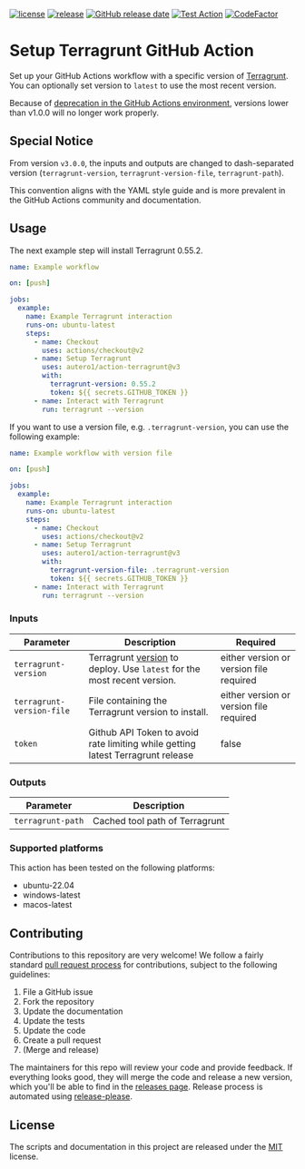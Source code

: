 [![license](https://img.shields.io/github/license/autero1/action-terragrunt)](https://github.com/autero1/action-terragrunt/blob/main/LICENSE)
[![release](https://img.shields.io/github/release/autero1/action-terragrunt.svg)](https://github.com/autero1/action-terragrunt/releases/latest)
[![GitHub release date](https://img.shields.io/github/release-date/autero1/action-terragrunt.svg)](https://github.com/autero1/action-terragrunt/releases)
[![Test Action](https://github.com/autero1/action-terragrunt/actions/workflows/test-action.yml/badge.svg?branch=main)](https://github.com/autero1/action-terragrunt/actions/workflows/test-action.yml)
[![CodeFactor](https://www.codefactor.io/repository/github/autero1/action-terragrunt/badge)](https://www.codefactor.io/repository/github/autero1/action-terragrunt)

# Setup Terragrunt GitHub Action

Set up your GitHub Actions workflow with a specific version of [Terragrunt](https://terragrunt.gruntwork.io/). You can optionally set version to `latest` to use the most recent version.

Because of [deprecation in the GitHub Actions environment](https://github.blog/changelog/2020-10-01-github-actions-deprecating-set-env-and-add-path-commands/), versions lower than v1.0.0 will no longer work properly.

## Special Notice

From version `v3.0.0`, the inputs and outputs are changed to dash-separated version (`terragrunt-version`, `terragrunt-version-file`, `terragrunt-path`).

This convention aligns with the YAML style guide and is more prevalent in the GitHub Actions community and documentation.

## Usage

The next example step will install Terragrunt 0.55.2.

```yaml
name: Example workflow

on: [push]

jobs:
  example:
    name: Example Terragrunt interaction
    runs-on: ubuntu-latest
    steps:
      - name: Checkout
        uses: actions/checkout@v2
      - name: Setup Terragrunt
        uses: autero1/action-terragrunt@v3
        with:
          terragrunt-version: 0.55.2
          token: ${{ secrets.GITHUB_TOKEN }}
      - name: Interact with Terragrunt
        run: terragrunt --version
```
If you want to use a version file, e.g. `.terragrunt-version`, you can use the following example:

```yaml
name: Example workflow with version file

on: [push]

jobs:
  example:
    name: Example Terragrunt interaction
    runs-on: ubuntu-latest
    steps:
      - name: Checkout
        uses: actions/checkout@v2
      - name: Setup Terragrunt
        uses: autero1/action-terragrunt@v3
        with:
          terragrunt-version-file: .terragrunt-version
          token: ${{ secrets.GITHUB_TOKEN }}
      - name: Interact with Terragrunt
        run: terragrunt --version

```

### Inputs

| Parameter                 | Description                                                                                                                    | Required                                |
|---------------------------|--------------------------------------------------------------------------------------------------------------------------------|-----------------------------------------|
| `terragrunt-version`      | Terragrunt [version](https://github.com/gruntwork-io/terragrunt/releases) to deploy. Use `latest` for the most recent version. | either version or version file required |
| `terragrunt-version-file` | File containing the Terragrunt version to install.                                                                             | either version or version file required |
| `token`                   | Github API Token to avoid rate limiting while getting latest Terragrunt release                                                | false                                   |

### Outputs

| Parameter         | Description |
|-------------------| ----------- |
| `terragrunt-path` | Cached tool path of Terragrunt |

### Supported platforms

This action has been tested on the following platforms:

* ubuntu-22.04
* windows-latest
* macos-latest


## Contributing

Contributions to this repository are very welcome! We follow a fairly standard [pull request process](
https://help.github.com/articles/about-pull-requests/) for contributions, subject to the following guidelines:

1. File a GitHub issue
1. Fork the repository
1. Update the documentation
1. Update the tests
1. Update the code
1. Create a pull request
1. (Merge and release)

The maintainers for this repo will review your code and provide feedback. If everything looks good, they will merge the
code and release a new version, which you'll be able to find in the [releases page](../../releases). Release process is automated using [release-please](https://github.com/googleapis/release-please).

## License

The scripts and documentation in this project are released under the [MIT](./LICENSE) license.
